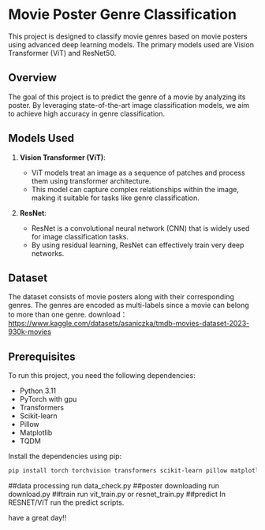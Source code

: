 # Movie Poster Genre Classification

This project is designed to classify movie genres based on movie posters using advanced deep learning models. The primary models used are Vision Transformer (ViT) and ResNet50.

## Overview

The goal of this project is to predict the genre of a movie by analyzing its poster. By leveraging state-of-the-art image classification models, we aim to achieve high accuracy in genre classification.

## Models Used

1. **Vision Transformer (ViT)**:
   - ViT models treat an image as a sequence of patches and process them using transformer architecture.
   - This model can capture complex relationships within the image, making it suitable for tasks like genre classification.

2. **ResNet**:
   - ResNet is a convolutional neural network (CNN) that is widely used for image classification tasks.
   - By using residual learning, ResNet can effectively train very deep networks.

## Dataset

The dataset consists of movie posters along with their corresponding genres. The genres are encoded as multi-labels since a movie can belong to more than one genre.
download：https://www.kaggle.com/datasets/asaniczka/tmdb-movies-dataset-2023-930k-movies

## Prerequisites

To run this project, you need the following dependencies:

- Python 3.11
- PyTorch with gpu
- Transformers
- Scikit-learn
- Pillow
- Matplotlib
- TQDM

Install the dependencies using pip:

```sh
pip install torch torchvision transformers scikit-learn pillow matplotlib tqdm
```
##data processing
run data_check.py
##poster downloading
run download.py
##train 
run vit_train.py
or resnet_train.py
##predict
In RESNET/VIT 
run the predict scripts.

have a great day!!




